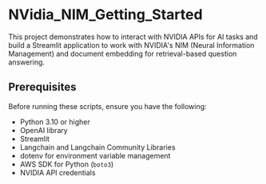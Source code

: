 # NVidia_NIM_Getting_Started

This project demonstrates how to interact with NVIDIA APIs for AI tasks and build a Streamlit application to work with NVIDIA's NIM (Neural Information Management) and document embedding for retrieval-based question answering.

## Prerequisites

Before running these scripts, ensure you have the following:

- Python 3.10 or higher
- OpenAI library
- Streamlit
- Langchain and Langchain Community Libraries
- dotenv for environment variable management
- AWS SDK for Python (`boto3`)
- NVIDIA API credentials

